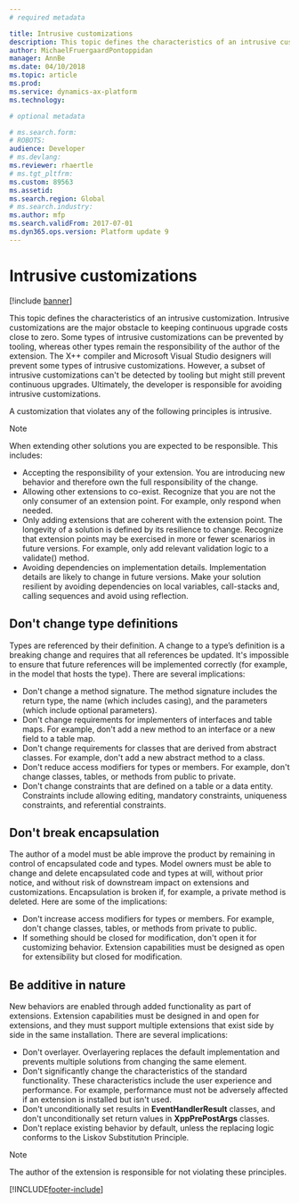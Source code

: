 ```yaml
---
# required metadata

title: Intrusive customizations
description: This topic defines the characteristics of an intrusive customization.
author: MichaelFruergaardPontoppidan
manager: AnnBe
ms.date: 04/10/2018
ms.topic: article
ms.prod: 
ms.service: dynamics-ax-platform
ms.technology: 

# optional metadata

# ms.search.form: 
# ROBOTS: 
audience: Developer
# ms.devlang: 
ms.reviewer: rhaertle
# ms.tgt_pltfrm: 
ms.custom: 89563
ms.assetid: 
ms.search.region: Global
# ms.search.industry: 
ms.author: mfp
ms.search.validFrom: 2017-07-01
ms.dyn365.ops.version: Platform update 9
---
```


# Intrusive customizations

[!include [banner](../includes/banner.md)]

This topic defines the characteristics of an intrusive customization. Intrusive customizations are the major obstacle to keeping continuous upgrade costs close to zero. Some types of intrusive customizations can be prevented by tooling, whereas other types remain the responsibility of the author of the extension. The X++ compiler and Microsoft Visual Studio designers will prevent some types of intrusive customizations. However, a subset of intrusive customizations can't be detected by tooling but might still prevent continuous upgrades. Ultimately, the developer is responsible for avoiding intrusive customizations.

A customization that violates any of the following principles is intrusive.

 > [!NOTE]
> When extending other solutions you are expected to be responsible. This includes:
> + Accepting the responsibility of your extension. You are introducing new behavior and therefore own the full responsibility of the change.
> + Allowing other extensions to co-exist. Recognize that you are not the only consumer of an extension point. For example, only respond when needed.
> + Only adding extensions that are coherent with the extension point. The longevity of a solution is defined by its resilience to change. Recognize that extension points may be exercised in more or fewer scenarios in future versions. For example, only add relevant validation logic to a validate() method.
> + Avoiding dependencies on implementation details. Implementation details are likely to change in future versions. Make your solution resilient by avoiding dependencies on local variables, call-stacks and, calling sequences and avoid using reflection.


## Don't change type definitions
Types are referenced by their definition. A change to a type’s definition is a breaking change and requires that all references be updated. It's impossible to ensure that future references will be implemented correctly (for example, in the model that hosts the type). There are several implications:

+ Don't change a method signature. The method signature includes the return type, the name (which includes casing), and the parameters (which include optional parameters).
+ Don't change requirements for implementers of interfaces and table maps. For example, don't add a new method to an interface or a new field to a table map.
+ Don't change requirements for classes that are derived from abstract classes. For example, don't add a new abstract method to a class.
+ Don't reduce access modifiers for types or members. For example, don't change classes, tables, or methods from public to private.
+ Don't change constraints that are defined on a table or a data entity. Constraints include allowing editing, mandatory constraints, uniqueness constraints, and referential constraints.

## Don't break encapsulation
The author of a model must be able improve the product by remaining in control of encapsulated code and types. Model owners must be able to change and delete encapsulated code and types at will, without prior notice, and without risk of downstream impact on extensions and customizations. Encapsulation is broken if, for example, a private method is deleted. Here are some of the implications:

+ Don't increase access modifiers for types or members. For example, don't change classes, tables, or methods from private to public.
+ If something should be closed for modification, don't open it for customizing behavior. Extension capabilities must be designed as open for extensibility but closed for modification.
            
## Be additive in nature
New behaviors are enabled through added functionality as part of extensions. Extension capabilities must be designed in and open for extensions, and they must support multiple extensions that exist side by side in the same installation. There are several implications:

+ Don't overlayer. Overlayering replaces the default implementation and prevents multiple solutions from changing the same element.
+ Don't significantly change the characteristics of the standard functionality. These characteristics include the user experience and performance. For example, performance must not be adversely affected if an extension is installed but isn't used.
+ Don't unconditionally set results in **EventHandlerResult** classes, and don't unconditionally set return values in **XppPrePostArgs** classes.
+ Don't replace existing behavior by default, unless the replacing logic conforms to the Liskov Substitution Principle.  

> [!NOTE]
> The author of the extension is responsible for not violating these principles.


[!INCLUDE[footer-include](../../../includes/footer-banner.md)]
